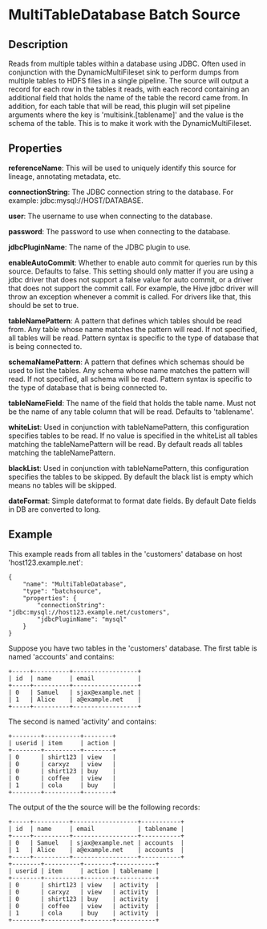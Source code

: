 # MultiTableDatabase Batch Source

Description
-----------

Reads from multiple tables within a database using JDBC. Often used in conjunction with the DynamicMultiFileset sink
to perform dumps from multiple tables to HDFS files in a single pipeline. The source will output a record for each
row in the tables it reads, with each record containing an additional field that holds the name of the table the
record came from. In addition, for each table that will be read, this plugin will set pipeline arguments where the
key is 'multisink.[tablename]' and the value is the schema of the table. This is to make it work with the
DynamicMultiFileset.

Properties
----------

**referenceName**: This will be used to uniquely identify this source for lineage, annotating metadata, etc.

**connectionString**: The JDBC connection string to the database. For example: jdbc:mysql://HOST/DATABASE.

**user**: The username to use when connecting to the database.

**password**: The password to use when connecting to the database.

**jdbcPluginName**: The name of the JDBC plugin to use.

**enableAutoCommit**: Whether to enable auto commit for queries run by this source. Defaults to false.
This setting should only matter if you are using a jdbc driver that does not support a false value for
auto commit, or a driver that does not support the commit call. For example, the Hive jdbc driver will throw
an exception whenever a commit is called. For drivers like that, this should be set to true.

**tableNamePattern**: A pattern that defines which tables should be read from.
Any table whose name matches the pattern will read. If not specified, all tables will be read.
Pattern syntax is specific to the type of database that is being connected to.

**schemaNamePattern**: A pattern that defines which schemas should be used to list the tables.
Any schema whose name matches the pattern will read. If not specified, all schema will be read.
Pattern syntax is specific to the type of database that is being connected to.

**tableNameField**: The name of the field that holds the table name.
Must not be the name of any table column that will be read. Defaults to 'tablename'.

**whiteList**: Used in conjunction with tableNamePattern, this configuration specifies tables to be read.
If no value is specified in the whiteList all tables matching the tableNamePattern will be read.
By default reads all tables matching the tableNamePattern.

**blackList**: Used in conjunction with tableNamePattern, this configuration specifies the tables to be skipped.
By default the black list is empty which means no tables will be skipped.

**dateFormat**: Simple dateformat to format date fields. By default Date fields in DB are converted to long.


Example
-------

This example reads from all tables in the 'customers' database on host 'host123.example.net':

    {
        "name": "MultiTableDatabase",
        "type": "batchsource",
        "properties": {
            "connectionString": "jdbc:mysql://host123.example.net/customers",
            "jdbcPluginName": "mysql"
        }
    }

Suppose you have two tables in the 'customers' database. The first table is named 'accounts' and contains:

    +-----+----------+------------------+
    | id  | name     | email            |
    +-----+----------+------------------+
    | 0   | Samuel   | sjax@example.net |
    | 1   | Alice    | a@example.net    |
    +-----+----------+------------------+

The second is named 'activity' and contains:

    +--------+----------+--------+
    | userid | item     | action |
    +--------+----------+--------+
    | 0      | shirt123 | view   |
    | 0      | carxyz   | view   |
    | 0      | shirt123 | buy    |
    | 0      | coffee   | view   |
    | 1      | cola     | buy    |
    +--------+----------+--------+

The output of the the source will be the following records:

    +-----+----------+------------------+-----------+
    | id  | name     | email            | tablename |
    +-----+----------+------------------+-----------+
    | 0   | Samuel   | sjax@example.net | accounts  |
    | 1   | Alice    | a@example.net    | accounts  |
    +-----+----------+------------------+-----------+
    +--------+----------+--------+-----------+
    | userid | item     | action | tablename |
    +--------+----------+--------+-----------+
    | 0      | shirt123 | view   | activity  |
    | 0      | carxyz   | view   | activity  |
    | 0      | shirt123 | buy    | activity  |
    | 0      | coffee   | view   | activity  |
    | 1      | cola     | buy    | activity  |
    +--------+----------+--------+-----------+

